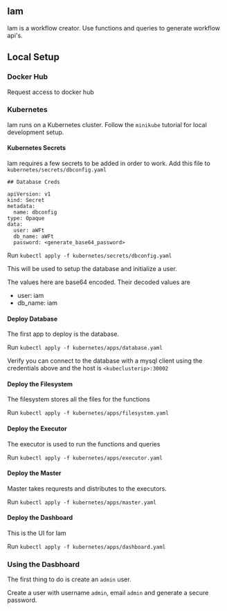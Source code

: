 ## Iam

Iam is a workflow creator. Use functions and queries to generate workflow api's.

## Local Setup

### Docker Hub
Request access to docker hub

### Kubernetes
Iam runs on a Kubernetes cluster. Follow the `minikube` tutorial for local development setup.

#### Kubernetes Secrets
Iam requires a few secrets to be added in order to work. Add this file to `kubernetes/secrets/dbconfig.yaml`

```
## Database Creds

apiVersion: v1
kind: Secret
metadata:
  name: dbconfig
type: Opaque
data:
  user: aWFt
  db_name: aWFt
  password: <generate_base64_password>
```

Run `kubectl apply -f kubernetes/secrets/dbconfig.yaml`

This will be used to setup the database and initialize a user.

The values here are base64 encoded. Their decoded values are
- user: iam
- db_name: iam

#### Deploy Database
The first app to deploy is the database.

Run `kubectl apply -f kubernetes/apps/database.yaml`

Verify you can connect to the database with a mysql client using the credentials above and the host is `<kubeclusterip>:30002`

#### Deploy the Filesystem
The filesystem stores all the files for the functions

Run `kubectl apply -f kubernetes/apps/filesystem.yaml`

#### Deploy the Executor
The executor is used to run the functions and queries

Run `kubectl apply -f kubernetes/apps/executor.yaml`

#### Deploy the Master
Master takes requrests and distributes to the executors.

Run `kubectl apply -f kubernetes/apps/master.yaml`

#### Deploy the Dashboard
This is the UI for Iam

Run `kubectl apply -f kubernetes/apps/dashboard.yaml`

### Using the Dasbhoard
The first thing to do is create an `admin` user.

Create a user with username `admin`, email `admin` and generate a secure password.

